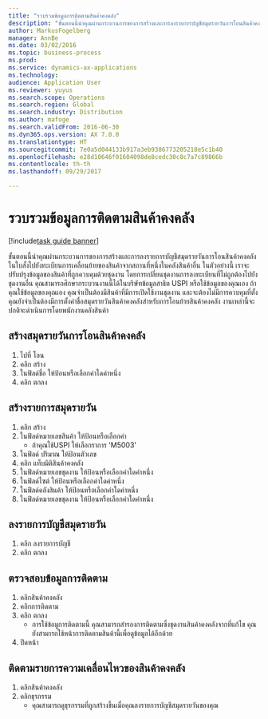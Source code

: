 ```yaml
---
title: "รวบรวมข้อมูลการติดตามสินค้าคงคลัง"
description: "ขั้นตอนนี้นำคุณผ่านกระบวนการของการสร้างและการลงรายการบัญชีสมุดรายวันการโอนสินค้าคงคลังในใบสั่งไปยังทะเบียนการเคลื่อนย้ายของสินค้าจากสถานที่หนึ่งในคลังสินค้าอื่น "
author: MarkusFogelberg
manager: AnnBe
ms.date: 03/02/2016
ms.topic: business-process
ms.prod: 
ms.service: dynamics-ax-applications
ms.technology: 
audience: Application User
ms.reviewer: yuyus
ms.search.scope: Operations
ms.search.region: Global
ms.search.industry: Distribution
ms.author: mafoge
ms.search.validFrom: 2016-06-30
ms.dyn365.ops.version: AX 7.0.0
ms.translationtype: HT
ms.sourcegitcommit: 7e0a5d044133b917a3eb9386773205218e5c1b40
ms.openlocfilehash: e28d10646f01604098de8cedc30c8c7a7c89866b
ms.contentlocale: th-th
ms.lasthandoff: 09/29/2017

---
```

# <a name="correct-inventory-tracking-information"></a>รวบรวมข้อมูลการติดตามสินค้าคงคลัง

[!include[task guide banner](../../includes/task-guide-banner.md)]

ขั้นตอนนี้นำคุณผ่านกระบวนการของการสร้างและการลงรายการบัญชีสมุดรายวันการโอนสินค้าคงคลังในใบสั่งไปยังทะเบียนการเคลื่อนย้ายของสินค้าจากสถานที่หนึ่งในคลังสินค้าอื่น  ในตัวอย่างนี้ เราจะปรับปรุงข้อมูลของสินค้าที่ถูกควบคุมด้วยชุดงาน โดยการเปลี่ยนชุดงานการลงทะเบียนที่ไม่ถูกต้องไปยังชุดงานอื่น คุณสามารถศึกษากระบวนงานนี้ได้ในบริษัทข้อมูลสาธิต USPI หรือใช้ข้อมูลของคุณเอง ถ้าคุณใช้ข้อมูลของคุณเอง คุณจำเป็นต้องมีสินค้าที่มีการเปิดใช้งานชุดงาน และจะต้องไม่มีการควบคุมที่ตั้ง คุณยังจำเป็นต้องมีการตั้งค่าชื่อสมุดรายวันสินค้าคงคลังสำหรับการโอนย้ายสินค้าคงคลัง งานเหล่านี้จะปกติจะดำเนินการโดยพนักงานคลังสินค้า


## <a name="create-an-inventory-transfer-journal"></a>สร้างสมุดรายวันการโอนสินค้าคงคลัง
1. ไปที่ โอน
2. คลิก สร้าง
3. ในฟิลด์ชื่อ ให้ป้อนหรือเลือกค่าใดค่าหนึ่ง
4. คลิก ตกลง

## <a name="create-journal-lines"></a>สร้างรายการสมุดรายวัน
1. คลิก สร้าง
2. ในฟิลด์หมายเลขสินค้า ให้ป้อนหรือเลือกค่า
    * ถ้าคุณใช้USPI ให้เลือกราการ 'M5003'  
3. ในฟิลด์ ปริมาณ ให้ป้อนตัวเลข
4. คลิก แท็บมิติสินค้าคงคลัง
5. ในฟิลด์หมายเลขชุดงาน ให้ป้อนหรือเลือกค่าใดค่าหนึ่ง
6. ในฟิลด์ไซต์ ให้ป้อนหรือเลือกค่าใดค่าหนึ่ง
7. ในฟิลด์คลังสินค้า ให้ป้อนหรือเลือกค่าใดค่าหนึ่ง
8. ในฟิลด์หมายเลขชุดงาน ให้ป้อนหรือเลือกค่าใดค่าหนึ่ง

## <a name="post-the-journal"></a>ลงรายการบัญชีสมุดรายวัน
1. คลิก ลงรายการบัญชี
2. คลิก ตกลง

## <a name="check-tracing-information"></a>ตรวจสอบข้อมูลการติดตาม
1. คลิกสินค้าคงคลัง
2. คลิกการติดตาม
3. คลิก ตกลง
    * การใช้ข้อมูการติดตามนี้ คุณสามารถสำรองการติดตามซึ่งชุดงานสินค้าคงคลังจากที่แก้ไข   คุณยังสามารถใช้หน้าการติดตามสินค้านี้เพื่อดูข้อมูลได้อีกด้วย  
4. ปิดหน้า

## <a name="check-inventory-transactions"></a>ติดตามรายการความเคลื่อนไหวของสินค้าคงคลัง
1. คลิกสินค้าคงคลัง
2. คลิกธุรกรรม
    * คุณสามารถดูธุรกรรมที่ถูกสร้างขึ้นเมื่อคุณลงรายการบัญชีสมุดรายวันของคุณ   

